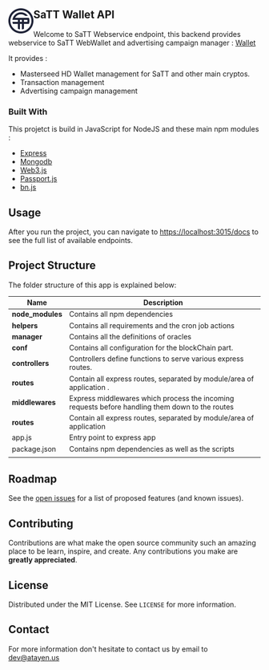 
<!-- ABOUT THE PROJECT -->

## SaTT Wallet API  <img align="left" width="50" height="50" src="docs/img/logo-s.png">





Welcome to SaTT Webservice endpoint, this backend provides webservice to SaTT WebWallet and advertising campaign manager : [Wallet](https://satt.atayen.us/)

It provides :
* Masterseed HD Wallet management for SaTT and other main cryptos.
* Transaction management
* Advertising campaign management


### Built With

This projetct is build in JavaScript for NodeJS and these main npm modules :
* [Express](https://expressjs.com/)
* [Mongodb](https://github.com/mongodb/node-mongodb-native)
* [Web3.js](https://web3js.readthedocs.io/en/v1.3.0/)                   
* [Passport.js](http://www.passportjs.org/)
* [bn.js](https://github.com/indutny/bn.js/)



<!-- GETTING STARTED -->



## Usage

After you run the project, you can navigate to [https://localhost:3015/docs](http://localhost:3015/docs) to see the full list of available endpoints.
## Project Structure
The folder structure of this app is explained below:


| Name                     | Description                                                                                   |
| ------------------------ | --------------------------------------------------------------------------------------------- |
| **node_modules**         | Contains all  npm dependencies                                                                |
| **helpers**              | Contains all requirements and the cron job actions                                            |
| **manager**              | Contains all the definitions of oracles                                                       |
| **conf**                 | Contains all configuration for the blockChain part.                                           |
| **controllers**          | Controllers define functions to serve various express routes.                                 |
| **routes**               | Contain all express routes, separated by module/area of application .                         |
| **middlewares**          | Express middlewares which process the incoming requests before handling them down to the routes
| **routes**               | Contain all express routes, separated by module/area of application                           |
|  app.js                  | Entry point to express app                                                                    |
| package.json             | Contains npm dependencies as well as the scripts  
                                                                                                                           |



<!-- Project Structure -->

<!-- ROADMAP -->
## Roadmap

See the [open issues](https://github.com/Atayen/node-satt/issues) for a list of proposed features (and known issues).



<!-- CONTRIBUTING -->
## Contributing

Contributions are what make the open source community such an amazing place to be learn, inspire, and create. Any contributions you make are **greatly appreciated**.




<!-- LICENSE -->
## License

Distributed under the MIT License. See `LICENSE` for more information.



<!-- CONTACT -->
## Contact

For more information don't hesitate to contact us by email to dev@atayen.us
